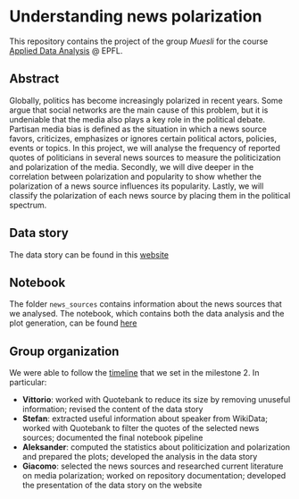 # Understanding news polarization

This repository contains the project of the group *Muesli* for the course [Applied Data Analysis](https://ada.epfl.ch) @ EPFL. 

## Abstract

Globally, politics has become increasingly polarized in recent years. Some argue that social networks are the main cause of this problem, but it is undeniable that the media also plays a key role in the political debate. 
Partisan media bias is defined as the situation in which a news source favors, criticizes, emphasizes or ignores certain political actors, policies, events or topics. 
In this project, we will analyse the frequency of reported quotes of politicians in several news sources to measure the politicization and polarization of the media. Secondly, we will dive deeper in the correlation between polarization and popularity to show whether the polarization of a news source influences its popularity. Lastly, we will classify the polarization of each news source by placing them in the political spectrum. 

## Data story

The data story can be found in this [website](https://giacomoorsi.github.io/usa-news-politicization/)

## Notebook

The folder `news_sources` contains information about the news sources that we analysed. 
The notebook, which contains both the data analysis and the plot generation, can be found [here](scripts/pipeline.ipynb)

## Group organization

We were able to follow the [timeline](project_proposal.md#timeline-and-organization) that we set in the milestone 2. In particular: 
 
- **Vittorio**: worked with Quotebank to reduce its size by removing unuseful information; revised the content of the data story
- **Stefan**: extracted useful information about speaker from WikiData; worked with Quotebank to filter the quotes of the selected news sources; documented the final notebook pipeline
- **Aleksander**: computed the statistics about politicization and polarization and prepared the plots; developed the analysis in the data story
- **Giacomo**: selected the news sources and researched current literature on media polarization; worked on repository documentation; developed the presentation of the data story on the website